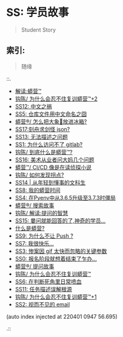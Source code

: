 # SS: 学员故事
> Student Story

## 索引:
> 随缘

::.

- [ 解读:蟒营™](191214-Shankai-4py-Whats101.md)
- [ 钩陈/ 为什么会忍不住复训蟒营™+2](200429-ZoomQuiet-OldTouch-why-re101camp2.md)
- [ SS12: 中文之祸](191108-chinese-chaos.md)
- [ SS5: 仓库文件用中文命名之囧](190815-uri-anti-chinese.md)
- [ 蟒营®/ 怎么把大象🐘放进冰箱?](200528-ZoomQuiet-7py-elephant.md)
- [ SS17:刻舟求剑怪 json?](191220-SS17-3py-cannot-find-sword-openIssueCount.md)
- [ SS13: 无法描述之问题](191109-2py-chaos-ask.md)
- [ SS1: 为什么访问不了 gitlab?](190714-SS1-ie-err.md)
- [ 钩陈/ 到底什么是蟒营™?](200429-ZoomQuiet-OldTouch-what101camp.md)
- [ SS16: 美术从业者问大妈几个问题](191210-SS16-2py-dama-ask.md)
- [ 蟒营™/ CI/CD 像是在读侦探小说](200527-ZoomQuiet-7py-cicd.md)
- [ 钩陈/ 如何发现拐点?](200429-ZoomQuiet-OldTouch-how4humm.md)
- [ SS14 | 从年轻到懂事的文科生](191115-SS14-datetime-from-young-2grownup.md)
- [ SS8: 我的蟒营时间](190914-jy-time-story.md)
- [ SS4: 在Pyenv中从3.6.5升级至3.7.3时僵局](190815-block-pyenv373.md)
- [ 蟒营®/ 搜索故事](200831-12py-how2search.md)
- [ 钩陈/ 解读:提问的智慧](200503-ZoomQuiet-OldTouch-H2AQ.md)
- [ SS15: 嘦问就能回答的了,神奇的学员...](191124-SS15-2py-py2-3-try.md)
- [ 什么是蟒营?](200414-Shankai-5py-Whats101.md)
- [ SS9: 为什么不让 Push ?](190920-why-cant-push.md)
- [ SS7: 我很快乐...](190912-i-am-happy.md)
- [ SS3: 惨案因 gif 太快而忽略的关键参数](190811-SS3-gif-project-id.md)
- [ SS0: 报名阶段就想着结束了乍办...](190713-SS0-after101camp.md)
- [ 蟒营®/ 提问故事](200831-12py-how2ask.md)
- [ 钩陈/ 为什么会忍不住复训蟒营™](200429-ZoomQuiet-OldTouch-why-re101camp.md)
- [ SS6: 在判断死角里日常喷血](190818-auto-list2str.md)
- [ SS11: 任务描述误解根源](191108-chaos-tasks.md)
- [ 钩陈/ 为什么会忍不住复训蟒营™+1](200429-ZoomQuiet-OldTouch-why-re101camp1.md)
- [ SS2: 视而不见的 email](190724-SS2-email-and.md)

(auto index injected at 220401 0947 56.695) 

.::


